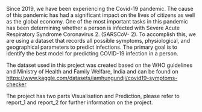 Since 2019, we have been experiencing the Covid-19 pandemic. The cause of this pandemic has had a significant impact on the lives of citizens as well as the global economy. One of the most important tasks in this pandemic has been determining whether a person is infected with Severe Acute Respiratory Syndrome Coronavirus 2. (SARSCoV-
2). To accomplish this, we are using a dataset that records all possible symptoms, physiological, and
geographical parameters to predict infections. The primary goal is to identify the best model for predicting COVID-19 infection in a person.

The dataset used in this project was created based on the WHO guidelines and Ministry of Health and Family
Welfare, India and can be found on https://www.kaggle.com/datasets/iamhungundji/covid19-symptoms-checker

The project has two parts Visualisation and Prediction, please refer to report_1 and report_2 for further information on the project.
